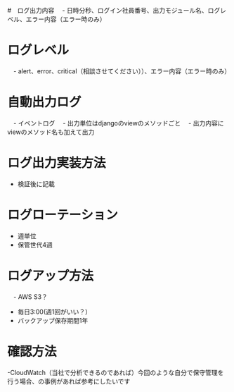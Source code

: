 #　ログ出力内容
　- 日時分秒、ログイン社員番号、出力モジュール名、ログレベル、エラー内容（エラー時のみ）
# ログレベル
　- alert、error、critical（相談させてください））、エラー内容（エラー時のみ）
# 自動出力ログ
　- イベントログ
　- 出力単位はdjangoのviewのメソッドごと
　- 出力内容にviewのメソッド名も加えて出力
# ログ出力実装方法
  - 検証後に記載
# ログローテーション
  - 週単位
  - 保管世代4週
# ログアップ方法
　- AWS S3？
  - 毎日3:00(週1回がいい？）
  - バックアップ保存期間1年
# 確認方法
  -CloudWatch（当社で分析できるのであれば）今回のような自分で保守管理を行う場合、の事例があれば参考にしたいです
